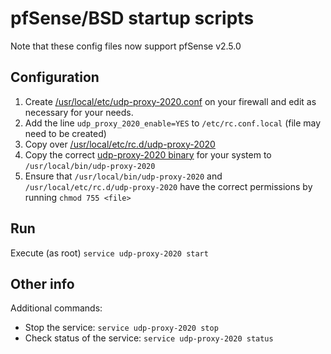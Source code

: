# pfSense/BSD startup scripts

Note that these config files now support pfSense v2.5.0

## Configuration

 1. Create [/usr/local/etc/udp-proxy-2020.conf](usr/local/etc/udp-proxy-2020.conf)
    on your firewall and edit as necessary for your needs.
 1. Add the line `udp_proxy_2020_enable=YES` to `/etc/rc.conf.local` (file may need to be created)
 1. Copy over [/usr/local/etc/rc.d/udp-proxy-2020](usr/local/etc/rc.d/udp-proxy-2020)
 1. Copy the correct [udp-proxy-2020 binary](
    https://github.com/synfinatic/udp-proxy-2020/releases) for your system to 
    `/usr/local/bin/udp-proxy-2020`
 1. Ensure that `/usr/local/bin/udp-proxy-2020` and 
    `/usr/local/etc/rc.d/udp-proxy-2020` have the correct permissions by running
    `chmod 755 <file>`

## Run

Execute (as root) `service udp-proxy-2020 start`

## Other info

Additional commands:

 * Stop the service: `service udp-proxy-2020 stop`  
 * Check status of the service: `service udp-proxy-2020 status`  
